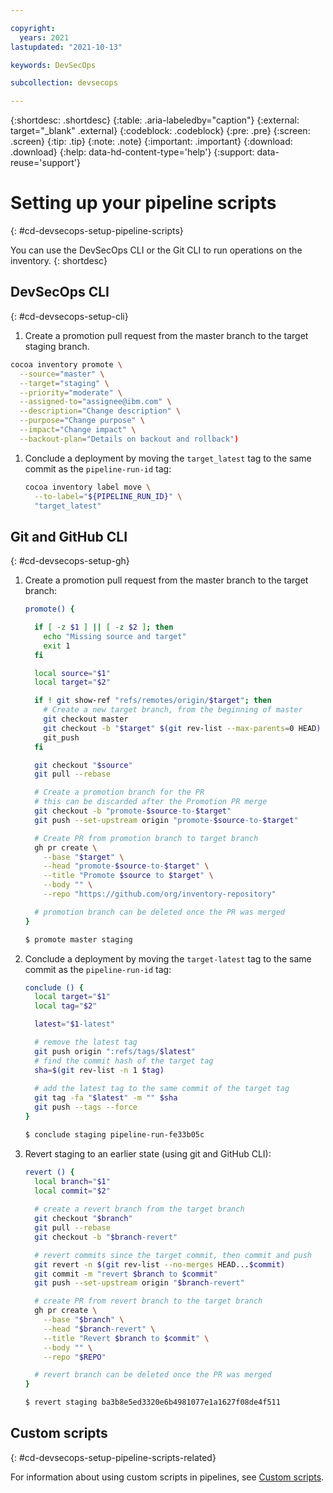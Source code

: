 ```yaml
---

copyright:
  years: 2021
lastupdated: "2021-10-13"

keywords: DevSecOps

subcollection: devsecops

---
```


{:shortdesc: .shortdesc}
{:table: .aria-labeledby="caption"}
{:external: target="_blank" .external}
{:codeblock: .codeblock}
{:pre: .pre}
{:screen: .screen}
{:tip: .tip}
{:note: .note}
{:important: .important}
{:download: .download}
{:help: data-hd-content-type='help'}
{:support: data-reuse='support'}

# Setting up your pipeline scripts
{: #cd-devsecops-setup-pipeline-scripts}

You can use the DevSecOps CLI or the Git CLI to run operations on the inventory.
{: shortdesc}

## DevSecOps CLI
{: #cd-devsecops-setup-cli}

1. Create a promotion pull request from the master branch to the target staging branch.

 ```bash
 cocoa inventory promote \
   --source="master" \
   --target="staging" \
   --priority="moderate" \
   --assigned-to="assignee@ibm.com" \
   --description="Change description" \
   --purpose="Change purpose" \
   --impact="Change impact" \
   --backout-plan="Details on backout and rollback")
   ```

1. Conclude a deployment by moving the `target_latest` tag to the same commit as the `pipeline-run-id` tag:

   ```bash
   cocoa inventory label move \
     --to-label="${PIPELINE_RUN_ID}" \
     "target_latest"
   ```

## Git and GitHub CLI
{: #cd-devsecops-setup-gh}

1. Create a promotion pull request from the master branch to the target branch:

   ```bash
   promote() {
   
     if [ -z $1 ] || [ -z $2 ]; then
       echo "Missing source and target"
       exit 1
     fi
   
     local source="$1"
     local target="$2"
   
     if ! git show-ref "refs/remotes/origin/$target"; then
       # Create a new target branch, from the beginning of master
       git checkout master
       git checkout -b "$target" $(git rev-list --max-parents=0 HEAD)
       git_push
     fi
   
     git checkout "$source"
     git pull --rebase
   
     # Create a promotion branch for the PR
     # this can be discarded after the Promotion PR merge
     git checkout -b "promote-$source-to-$target"
     git push --set-upstream origin "promote-$source-to-$target"
   
     # Create PR from promotion branch to target branch
     gh pr create \
       --base "$target" \
       --head "promote-$source-to-$target" \
       --title "Promote $source to $target" \
       --body "" \
       --repo "https://github.com/org/inventory-repository"
   
     # promotion branch can be deleted once the PR was merged
   }
   
   $ promote master staging
   ```

1. Conclude a deployment by moving the `target-latest` tag to the same commit as the `pipeline-run-id` tag:

   ```bash
   conclude () {
     local target="$1"
     local tag="$2"
   
     latest="$1-latest"
   
     # remove the latest tag
     git push origin ":refs/tags/$latest"
     # find the commit hash of the target tag
     sha=$(git rev-list -n 1 $tag)
     
     # add the latest tag to the same commit of the target tag
     git tag -fa "$latest" -m "" $sha
     git push --tags --force
   }
   
   $ conclude staging pipeline-run-fe33b05c
   ```

1. Revert staging to an earlier state (using git and GitHub CLI):

   ```bash
   revert () {
     local branch="$1"
     local commit="$2"
     
     # create a revert branch from the target branch
     git checkout "$branch"
     git pull --rebase
     git checkout -b "$branch-revert"
   
     # revert commits since the target commit, then commit and push
     git revert -n $(git rev-list --no-merges HEAD...$commit)
     git commit -m "revert $branch to $commit"
     git push --set-upstream origin "$branch-revert"
   
     # create PR from revert branch to the target branch
     gh pr create \
       --base "$branch" \
       --head "$branch-revert" \
       --title "Revert $branch to $commit" \
       --body "" \
       --repo "$REPO"
   
     # revert branch can be deleted once the PR was merged
   }
   
   $ revert staging ba3b8e5ed3320e6b4981077e1a1627f08de4f511
   ```

## Custom scripts
{: #cd-devsecops-setup-pipeline-scripts-related}

For information about using custom scripts in pipelines, see [Custom scripts](/docs/devsecops?topic=devsecops-custom-scripts).

